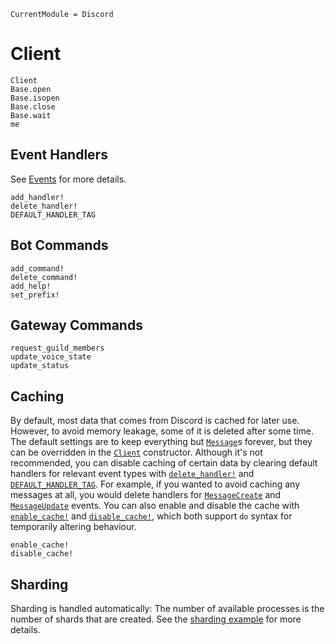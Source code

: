 ```@meta
CurrentModule = Discord
```

# Client

```@docs
Client
Base.open
Base.isopen
Base.close
Base.wait
me
```

## Event Handlers

See [Events](@ref) for more details.

```@docs
add_handler!
delete_handler!
DEFAULT_HANDLER_TAG
```

## Bot Commands

```@docs
add_command!
delete_command!
add_help!
set_prefix!
```

## Gateway Commands

```@docs
request_guild_members
update_voice_state
update_status
```

## Caching

By default, most data that comes from Discord is cached for later use.
However, to avoid memory leakage, some of it is deleted after some time.
The default settings are to keep everything but [`Message`](@ref)s forever, but they can be overridden in the [`Client`](@ref) constructor.
Although it's not recommended, you can disable caching of certain data by clearing default handlers for relevant event types with [`delete_handler!`](@ref) and [`DEFAULT_HANDLER_TAG`](@ref).
For example, if you wanted to avoid caching any messages at all, you would delete handlers for [`MessageCreate`](@ref) and [`MessageUpdate`](@ref) events.
You can also enable and disable the cache with [`enable_cache!`](@ref) and [`disable_cache!`](@ref), which both support `do` syntax for temporarily altering behaviour.

```@docs
enable_cache!
disable_cache!
```

## Sharding

Sharding is handled automatically: The number of available processes is the number of shards that are created.
See the [sharding example](https://github.com/PurgePJ/Discord.jl/blob/master/examples/sharding.jl) for more details.
